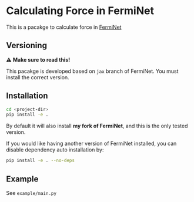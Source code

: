 # Calculating Force in FermiNet

This is a pacakge to calculate force in [FermiNet](https://github.com/deepmind/ferminet)

## Versioning

:warning: **Make sure to read this!**

This pacakge is developed based on `jax` branch of FermiNet. You must install the correct version.

## Installation

```sh
cd <project-dir>
pip install -e .
```

By default it will also install **my fork of FermiNet**, and this is the only tested version.

If you would like having another version of FermiNet installed, you can disable dependency auto installation by:

```sh
pip install -e . --no-deps
```

## Example

See `example/main.py`
